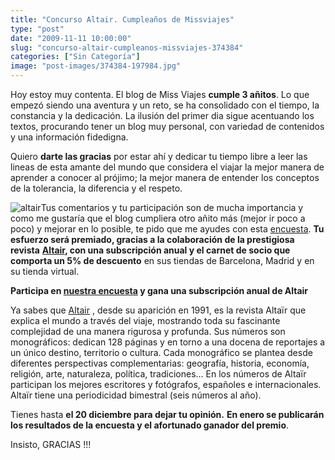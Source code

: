 ```yaml
---
title: "Concurso Altair. Cumpleaños de Missviajes"
type: "post"
date: "2009-11-11 10:00:00"
slug: "concurso-altair-cumpleanos-missviajes-374384"
categories: ["Sin Categoría"]
image: "post-images/374384-197984.jpg"
---
```


Hoy estoy muy contenta. El blog de Miss Viajes **cumple 3 añitos**. Lo que empezó siendo una aventura y un reto, se ha consolidado con el tiempo, la constancia y la dedicación. La ilusión del primer dia sigue acentuando los textos, procurando tener un blog muy personal, con variedad de contenidos y una información fidedigna.

Quiero **darte las gracias** por estar ahí y dedicar tu tiempo libre a leer las lineas de esta amante del mundo que considera el viajar la mejor manera de aprender a conocer al prójimo; la mejor manera de entender los conceptos de la tolerancia, la diferencia y el respeto.

 ![altair](post-images/374384-197984.jpg "altair")Tus comentarios y tu participación son de mucha importancia y como me gustaría que el blog cumpliera otro añito más (mejor ir poco a poco) y mejorar en lo posible, te pido que me ayudes con esta [encuesta](https://spreadsheets.google.com/viewform?formkey=dHFaZm9lOU85VzZLYi1IZUxvSkItN3c6MA). **Tu esfuerzo será premiado, gracias a la colaboración de la prestigiosa revista** [**Altair**](http://www.altair.es/)**, con una subscripción anual y el carnet de socio que comporta un 5% de descuento** en sus tiendas de Barcelona, Madrid y en su tienda virtual.

**Participa en [nuestra encuesta](https://spreadsheets.google.com/viewform?formkey=dHFaZm9lOU85VzZLYi1IZUxvSkItN3c6MA) y gana una subscripción anual de Altair**

Ya sabes que [Altair](http://www.altair.es/) , desde su aparición en 1991, es la revista Altaïr que explica el mundo a través del viaje, mostrando toda su fascinante complejidad de una manera rigurosa y profunda. Sus números son monográficos: dedican 128 páginas y en torno a una docena de reportajes a un único destino, territorio o cultura. Cada monográfico se plantea desde diferentes perspectivas complementarias: geografía, historia, economía, religión, arte, naturaleza, política, tradiciones... En los números de Altaïr participan los mejores escritores y fotógrafos, españoles e internacionales. Altaïr tiene una periodicidad bimestral (seis números al año).

Tienes hasta **el 20 diciembre para dejar tu opinión.** **En enero se publicarán los resultados de la encuesta y el afortunado ganador del premio**.

Insisto, GRACIAS !!!